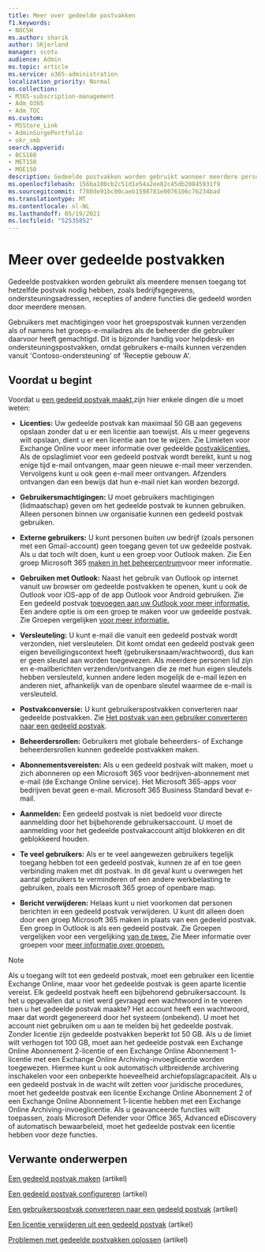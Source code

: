 ```yaml
---
title: Meer over gedeelde postvakken
f1.keywords:
- NOCSH
ms.author: sharik
author: SKjerland
manager: scotv
audience: Admin
ms.topic: article
ms.service: o365-administration
localization_priority: Normal
ms.collection:
- M365-subscription-management
- Adm_O365
- Adm_TOC
ms.custom:
- MSStore_Link
- AdminSurgePortfolio
- okr_smb
search.appverid:
- BCS160
- MET150
- MOE150
description: Gedeelde postvakken worden gebruikt wanneer meerdere personen toegang nodig hebben tot hetzelfde postvak. Lees wat u moet weten voordat u een gedeeld postvak maakt.
ms.openlocfilehash: 156ba100cb2c51d1e54a2ee82c45db20845931f9
ms.sourcegitcommit: f780de91bc00caeb1598781e0076106c76234bad
ms.translationtype: MT
ms.contentlocale: nl-NL
ms.lasthandoff: 05/19/2021
ms.locfileid: "52535852"
---
```

# <a name="about-shared-mailboxes"></a>Meer over gedeelde postvakken

Gedeelde postvakken worden gebruikt als meerdere mensen toegang tot hetzelfde postvak nodig hebben, zoals bedrijfsgegevens, ondersteuningsadressen, recepties of andere functies die gedeeld worden door meerdere mensen.

Gebruikers met machtigingen voor het groepspostvak kunnen verzenden als of namens het groeps-e-mailadres als de beheerder die gebruiker daarvoor heeft gemachtigd. Dit is bijzonder handig voor helpdesk- en ondersteuningspostvakken, omdat gebruikers e-mails kunnen verzenden vanuit 'Contoso-ondersteuning' of 'Receptie gebouw A'.

## <a name="before-you-begin"></a>Voordat u begint

Voordat u [een gedeeld postvak maakt,](create-a-shared-mailbox.md)zijn hier enkele dingen die u moet weten:

- **Licenties:** Uw gedeelde postvak kan maximaal 50 GB aan gegevens opslaan zonder dat u er een licentie aan toewijst. Als u meer gegevens wilt opslaan, dient u er een licentie aan toe te wijzen. Zie Limieten voor Exchange Online voor meer informatie over gedeelde [postvaklicenties.](/office365/servicedescriptions/exchange-online-service-description/exchange-online-limits#StorageLimits) Als de opslaglimiet voor een gedeeld postvak wordt bereikt, kunt u nog enige tijd e-mail ontvangen, maar geen nieuwe e-mail meer verzenden. Vervolgens kunt u ook geen e-mail meer ontvangen. Afzenders ontvangen dan een bewijs dat hun e-mail niet kan worden bezorgd.

- **Gebruikersmachtigingen:** U moet gebruikers machtigingen (lidmaatschap) geven om het gedeelde postvak te kunnen gebruiken. Alleen personen binnen uw organisatie kunnen een gedeeld postvak gebruiken.

- **Externe gebruikers:** U kunt personen buiten uw bedrijf (zoals personen met een Gmail-account) geen toegang geven tot uw gedeelde postvak. Als u dat toch wilt doen, kunt u een groep voor Outlook maken. Zie Een groep Microsoft 365 [maken in het beheercentrum](../create-groups/create-groups.md)voor meer informatie.

- **Gebruiken met Outlook:** Naast het gebruik van Outlook op internet vanuit uw browser om gedeelde postvakken te openen, kunt u ook de Outlook voor iOS-app of de app Outlook voor Android gebruiken. Zie Een gedeeld postvak [toevoegen aan uw Outlook voor meer informatie.](https://support.microsoft.com/office/f866242c-81b2-472e-8776-6c49c5473c9f) Een andere optie is om een groep te maken voor uw gedeelde postvak. Zie Groepen vergelijken [voor meer informatie.](../create-groups/compare-groups.md)

- **Versleuteling:** U kunt e-mail die vanuit een gedeeld postvak wordt verzonden, niet versleutelen. Dit komt omdat een gedeeld postvak geen eigen beveiligingscontext heeft (gebruikersnaam/wachtwoord), dus kan er geen sleutel aan worden toegewezen. Als meerdere personen lid zijn en e-mailberichten verzenden/ontvangen die ze met hun eigen sleutels hebben versleuteld, kunnen andere leden mogelijk de e-mail lezen en anderen niet, afhankelijk van de openbare sleutel waarmee de e-mail is versleuteld.

- **Postvakconversie:** U kunt gebruikerspostvakken converteren naar gedeelde postvakken. Zie [Het postvak van een gebruiker converteren naar een gedeeld postvak](convert-user-mailbox-to-shared-mailbox.md).

- **Beheerdersrollen:** Gebruikers met globale beheerders- of Exchange beheerdersrollen kunnen gedeelde postvakken maken.

- **Abonnementsvereisten:** Als u een gedeeld postvak wilt maken, moet u zich abonneren op een Microsoft 365 voor bedrijven-abonnement met e-mail (de Exchange Online service). Het Microsoft 365-apps voor bedrijven bevat geen e-mail. Microsoft 365 Business Standard bevat e-mail.

- **Aanmelden:** Een gedeeld postvak is niet bedoeld voor directe aanmelding door het bijbehorende gebruikersaccount. U moet de aanmelding voor het gedeelde postvakaccount altijd blokkeren en dit geblokkeerd houden.

- **Te veel gebruikers:** Als er te veel aangewezen gebruikers tegelijk toegang hebben tot een gedeeld postvak, kunnen ze af en toe geen verbinding maken met dit postvak. In dit geval kunt u overwegen het aantal gebruikers te verminderen of een andere werkbelasting te gebruiken, zoals een Microsoft 365 groep of openbare map.

- **Bericht verwijderen:** Helaas kunt u niet voorkomen dat personen berichten in een gedeeld postvak verwijderen. U kunt dit alleen doen door een groep Microsoft 365 maken in plaats van een gedeeld postvak. Een groep in Outlook is als een gedeeld postvak. Zie Groepen vergelijken voor een vergelijking [van de twee.](../create-groups/compare-groups.md) Zie Meer informatie over groepen voor [meer informatie over groepen.](https://support.microsoft.com/office/b565caa1-5c40-40ef-9915-60fdb2d97fa2)


> [!NOTE]
> Als u toegang wilt tot een gedeeld postvak, moet een gebruiker een licentie Exchange Online, maar voor het gedeelde postvak is geen aparte licentie vereist. Elk gedeeld postvak heeft een bijbehorend gebruikersaccount. Is het u opgevallen dat u niet werd gevraagd een wachtwoord in te voeren toen u het gedeelde postvak maakte? Het account heeft een wachtwoord, maar dat wordt gegenereerd door het systeem (onbekend). U moet het account niet gebruiken om u aan te melden bij het gedeelde postvak. Zonder licentie zijn gedeelde postvakken beperkt tot 50 GB. Als u de limiet wilt verhogen tot 100 GB, moet aan het gedeelde postvak een Exchange Online Abonnement 2-licentie of een Exchange Online Abonnement 1-licentie met een Exchange Online Archiving-invoeglicentie worden toegewezen. Hiermee kunt u ook automatisch uitbreidende archivering inschakelen voor een onbeperkte hoeveelheid archiefopslagcapaciteit. Als u een gedeeld postvak in de wacht wilt zetten voor juridische procedures, moet het gedeelde postvak een licentie Exchange Online Abonnement 2 of een Exchange Online Abonnement 1-licentie hebben met een Exchange Online Archiving-invoeglicentie. Als u geavanceerde functies wilt toepassen, zoals Microsoft Defender voor Office 365, Advanced eDiscovery of automatisch bewaarbeleid, moet het gedeelde postvak een licentie hebben voor deze functies.

## <a name="related-content"></a>Verwante onderwerpen

[Een gedeeld postvak maken](create-a-shared-mailbox.md) (artikel)

[Een gedeeld postvak configureren](configure-a-shared-mailbox.md) (artikel)

[Een gebruikerspostvak converteren naar een gedeeld postvak](convert-user-mailbox-to-shared-mailbox.md) (artikel)

[Een licentie verwijderen uit een gedeeld postvak](remove-license-from-shared-mailbox.md) (artikel)

[Problemen met gedeelde postvakken oplossen](resolve-issues-with-shared-mailboxes.md) (artikel)